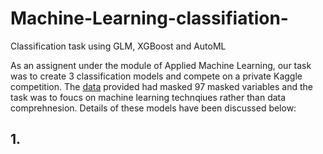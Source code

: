 # Machine-Learning-classifiation-
Classification task using GLM, XGBoost and AutoML


As an assignent under the module of Applied Machine Learning, our task was to create 3 classification models and compete on a private Kaggle competition. The [data](https://www.kaggle.com/c/aml2020/data) provided had masked 97 masked variables and the task was to foucs on machine learning technqiues rather than data comprehnesion. 
Details of these models have been discussed below:

## 1. 
